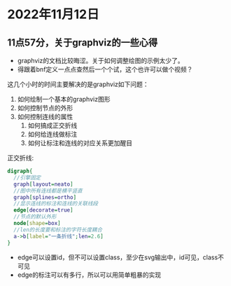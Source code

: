 # 2022年11月12日
## 11点57分，关于graphviz的一些心得

- graphviz的文档比较晦涩。关于如何调整绘图的示例太少了。
- 得跟着bnf定义一点点查然后一个个试，这个也许可以做个视频？


这几个小时的时间主要解决的是graphviz如下问题：
1. 如何绘制一个基本的graphviz图形
1. 如何控制节点的外形
1. 如何控制连线的属性
    1. 如何搞成正交折线
    1. 如何给连线做标注
    1. 如何让标注和连线的对应关系更加醒目

正交折线: 
```dot
digraph{
  //引擎固定
  graph[layout=neato]
  //图中所有连线都是横平竖直
  graph[splines=ortho]
  //显示连线的标注和连线的关联线段
  edge[decorate=true]
  //节点的默认外形
  node[shape=box]
  //len的长度要和标注的字符长度耦合
  a->b[label="一条折线";len=2.6]
}
```
- edge可以设置id，但不可以设置class，至少在svg输出中，id可见，class不可见
- edge的标注可以有多行，所以可以用简单粗暴的实现